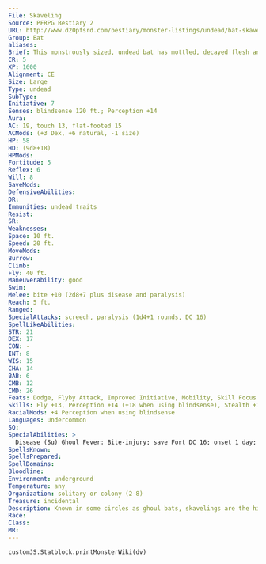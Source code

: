 ```yaml
---
File: Skaveling
Source: PFRPG Bestiary 2
URL: http://www.d20pfsrd.com/bestiary/monster-listings/undead/bat-skaveling
Group: Bat
aliases: 
Brief: This monstrously sized, undead bat has mottled, decayed flesh and eyes that smolder with an unholy green glow.
CR: 5
XP: 1600
Alignment: CE
Size: Large
Type: undead
SubType: 
Initiative: 7
Senses: blindsense 120 ft.; Perception +14
Aura: 
AC: 19, touch 13, flat-footed 15
ACMods: (+3 Dex, +6 natural, -1 size)
HP: 58
HD: (9d8+18)
HPMods: 
Fortitude: 5
Reflex: 6
Will: 8
SaveMods: 
DefensiveAbilities: 
DR: 
Immunities: undead traits
Resist: 
SR: 
Weaknesses: 
Space: 10 ft.
Speed: 20 ft.
MoveMods: 
Burrow: 
Climb: 
Fly: 40 ft.
Maneuverability: good
Swim: 
Melee: bite +10 (2d8+7 plus disease and paralysis)
Reach: 5 ft.
Ranged: 
SpecialAttacks: screech, paralysis (1d4+1 rounds, DC 16)
SpellLikeAbilities: 
STR: 21
DEX: 17
CON: -
INT: 8
WIS: 15
CHA: 14
BAB: 6
CMB: 12
CMD: 26
Feats: Dodge, Flyby Attack, Improved Initiative, Mobility, Skill Focus (Stealth)
Skills: Fly +13, Perception +14 (+18 when using blindsense), Stealth +14
RacialMods: +4 Perception when using blindsense
Languages: Undercommon
SQ: 
SpecialAbilities: >
  Disease (Su) Ghoul Fever: Bite-injury; save Fort DC 16; onset 1 day; frequency 1/day; effect 1d3 Con and 1d3 Dex damage; cure 2 consecutive saves. The save DC is Charisma-based. A humanoid who dies of ghoul fever rises as a ghoul at the next midnight (Pathfinder RPG Bestiary 146).  Screech (Su) Once per day as a standard action, a skaveling can screech as a mobat, save that those who are affected are stunned for 1d3 rounds unless they make a DC 16 Fortitude save. The save DC is Charisma-based.
SpellsKnown: 
SpellsPrepared: 
SpellDomains: 
Bloodline: 
Environment: underground
Temperature: any
Organization: solitary or colony (2-8)
Treasure: incidental
Description: Known in some circles as ghoul bats, skavelings are the hideous result of necromantic manipulation by urdefhans, who create them from mobats specially raised on diets of fungus and humanoid flesh. Upon reaching maturity, urdefhans ritually slay the bats using necrotic poisons, then raise the corpses to serve as mounts and guardians.
Race: 
Class: 
MR: 
---
```

```dataviewjs
customJS.Statblock.printMonsterWiki(dv)
```
